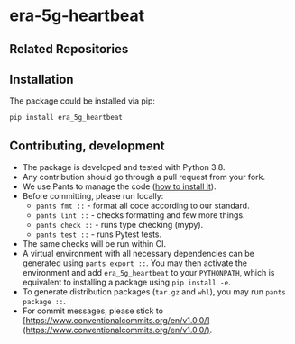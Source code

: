 # era-5g-heartbeat

## Related Repositories

## Installation

The package could be installed via pip:

```bash
pip install era_5g_heartbeat
```

## Contributing, development

- The package is developed and tested with Python 3.8.
- Any contribution should go through a pull request from your fork.
- We use Pants to manage the code ([how to install it](https://www.pantsbuild.org/docs/installation)).
- Before committing, please run locally:
  - `pants fmt ::` - format all code according to our standard.
  - `pants lint ::` - checks formatting and few more things.
  - `pants check ::` - runs type checking (mypy).
  - `pants test ::` - runs Pytest tests.
- The same checks will be run within CI.
- A virtual environment with all necessary dependencies can be generated using `pants export ::`. 
  You may then activate the environment and add `era_5g_heartbeat` to your `PYTHONPATH`, which is equivalent 
  to installing a package using `pip install -e`.
- To generate distribution packages (`tar.gz` and `whl`), you may run `pants package ::`.
- For commit messages, please stick to
  [https://www.conventionalcommits.org/en/v1.0.0/](https://www.conventionalcommits.org/en/v1.0.0/).
